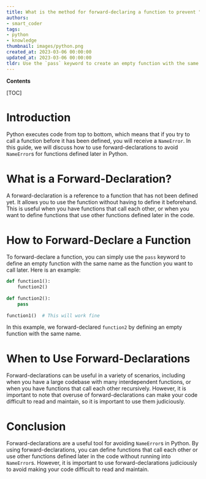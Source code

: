```yaml
---
title: What is the method for forward-declaring a function to prevent "nameerror"s for functions that are defined afterwards?
authors:
- smart_coder
tags:
- python
- knowledge
thumbnail: images/python.png
created_at: 2023-03-06 00:00:00
updated_at: 2023-03-06 00:00:00
tldr: Use the `pass` keyword to create an empty function with the same name and signature as the function you wish to define later.
---
```


**Contents**

[TOC]

# Introduction
Python executes code from top to bottom, which means that if you try to call a function before it has been defined, you will receive a `NameError`. In this guide, we will discuss how to use forward-declarations to avoid `NameError`s for functions defined later in Python.

# What is a Forward-Declaration?
A forward-declaration is a reference to a function that has not been defined yet. It allows you to use the function without having to define it beforehand. This is useful when you have functions that call each other, or when you want to define functions that use other functions defined later in the code.

# How to Forward-Declare a Function
To forward-declare a function, you can simply use the `pass` keyword to define an empty function with the same name as the function you want to call later. Here is an example:

```python
def function1():
    function2()
    
def function2():
    pass
    
function1()  # This will work fine
```

In this example, we forward-declared `function2` by defining an empty function with the same name.

# When to Use Forward-Declarations
Forward-declarations can be useful in a variety of scenarios, including when you have a large codebase with many interdependent functions, or when you have functions that call each other recursively. However, it is important to note that overuse of forward-declarations can make your code difficult to read and maintain, so it is important to use them judiciously.

# Conclusion
Forward-declarations are a useful tool for avoiding `NameError`s in Python. By using forward-declarations, you can define functions that call each other or use other functions defined later in the code without running into `NameError`s. However, it is important to use forward-declarations judiciously to avoid making your code difficult to read and maintain.
